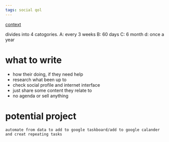 ```yaml
---
tags: social qol
---
```

[context](https://jakobgreenfeld.com/stay-in-touch)


divides into 4 catogories.
A: every 3 weeks
B: 60 days
C: 6 month
d: once a year

# what to write
- how their doing, if they need help
- research what been up to
- check social profile and internet interface
- just share some content they relate to
- no agenda or sell anything

# potential project
    automate from data to add to google taskboard/add to google calander
    and creat repeating tasks
